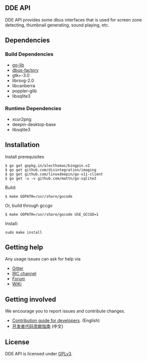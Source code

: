 ## DDE API

DDE API provides some dbus interfaces that is used for screen zone detecting, thumbnail generating, sound playing, etc.

## Dependencies


### Build Dependencies

* [go-lib](https://github.com/linuxdeepin/go-lib)
* [dbus-factory](https://github.com/linuxdeepin/dbus-factory)
* gtk+-3.0
* librsvg-2.0
* libcanberra
* poppler-glib
* libsqlite3

### Runtime Dependencies

* xcur2png
* deepin-desktop-base
* libsqlite3

## Installation

Install prerequisites

```shell
$ go get gopkg.in/alecthomas/kingpin.v2
$ go get github.com/disintegration/imaging
$ go get github.com/linuxdeepin/go-x11-client
$ go get -u -v github.com/mattn/go-sqlite3
```

Build:
```
$ make GOPATH=/usr/share/gocode
```

Or, build through gccgo
```
$ make GOPATH=/usr/share/gocode USE_GCCGO=1
```

Install:
```
sudo make install
```

## Getting help

Any usage issues can ask for help via

* [Gitter](https://gitter.im/orgs/linuxdeepin/rooms)
* [IRC channel](https://webchat.freenode.net/?channels=deepin)
* [Forum](https://bbs.deepin.org/)
* [WiKi](https://wiki.deepin.org/)

## Getting involved

We encourage you to report issues and contribute changes.

* [Contribution guide for developers](https://github.com/linuxdeepin/developer-center/wiki/Contribution-Guidelines-for-Developers-en). (English)
* [开发者代码贡献指南](https://github.com/linuxdeepin/developer-center/wiki/Contribution-Guidelines-for-Developers) (中文)

## License

DDE API is licensed under [GPLv3](LICENSE).
